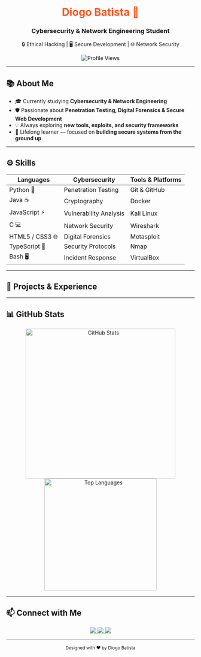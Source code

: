 <!-- ==================== HEADER ==================== -->
<div align="center">
  <h1 style="color:#ff5722;">Diogo Batista 🚀</h1>
  <h3>Cybersecurity & Network Engineering Student</h3>
  <p>🔒 Ethical Hacking | 🖥 Secure Development | 🌐 Network Security</p>
  <img src="https://komarev.com/ghpvc/?username=diogopbatista-school&style=flat-square" alt="Profile Views"/>
</div>

---

<!-- ==================== ABOUT ME ==================== -->
## 📚 About Me
- 🎓 Currently studying **Cybersecurity & Network Engineering**  
- 🛡 Passionate about **Penetration Testing, Digital Forensics & Secure Web Development**  
- 💡 Always exploring **new tools, exploits, and security frameworks**  
- 🌱 Lifelong learner — focused on **building secure systems from the ground up**

---

<!-- ==================== SKILLS ==================== -->
## ⚙️ Skills

| **Languages** | **Cybersecurity** | **Tools & Platforms** |
|---------------|---------------------|-------------------------|
| Python 🐍 | Penetration Testing | Git & GitHub |
| Java ☕ | Cryptography | Docker |
| JavaScript ⚡ | Vulnerability Analysis | Kali Linux |
| C 💻 | Network Security | Wireshark |
| HTML5 / CSS3 🌐 | Digital Forensics | Metasploit |
| TypeScript 🔹 | Security Protocols | Nmap |
| Bash 🖥 | Incident Response | VirtualBox |

---

<!-- ==================== EXPERIENCE ==================== -->
## 💼 Projects & Experience


---

<!-- ==================== GITHUB STATS ==================== -->
## 📊 GitHub Stats
<div align="center">
  <img src="https://github-readme-stats.vercel.app/api?username=diogopbatista-school&theme=tokyonight&show_icons=true&count_private=true" alt="GitHub Stats" width="400"/>
  <img src="https://github-readme-stats.vercel.app/api/top-langs/?username=diogopbatista-school&theme=tokyonight&layout=compact" alt="Top Languages" width="300"/>
</div>

---

<!-- ==================== CONTACT ==================== -->
## 📫 Connect with Me
<div align="center">
  <a href="https://linkedin.com/in/diogopbatista15" target="_blank">
    <img src="https://img.shields.io/badge/LinkedIn-0077B5?style=for-the-badge&logo=linkedin&logoColor=white"/>
  </a>
  <a href="https://github.com/diogopbatista-school" target="_blank">
    <img src="https://img.shields.io/badge/GitHub-181717?style=for-the-badge&logo=github&logoColor=white"/>
  </a>
  <a href="mailto:diogopbatist15a@gmail.com">
    <img src="https://img.shields.io/badge/Email-D14836?style=for-the-badge&logo=gmail&logoColor=white"/>
  </a>
</div>

---

<div align="center">
  <sub>Designed with ❤️ by Diogo Batista</sub>
</div>

